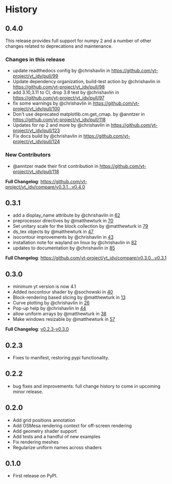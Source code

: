 # History

## 0.4.0
This release provides full support for numpy 2 and a number of other changes related to deprecations and maintenance.

### Changes in this release

* update readthedocs config by @chrishavlin in https://github.com/yt-project/yt_idv/pull/99
* Update dependency organization, build-test action by @chrishavlin in https://github.com/yt-project/yt_idv/pull/98
* add 3.10,3.11 to CI, drop 3.8 test by @chrishavlin in https://github.com/yt-project/yt_idv/pull/97
* fix some warnings by @chrishavlin in https://github.com/yt-project/yt_idv/pull/100
* Don't use deprecated matplotlib.cm.get_cmap. by @anntzer in https://github.com/yt-project/yt_idv/pull/118
* Updates for np 2 and more by @chrishavlin in https://github.com/yt-project/yt_idv/pull/123
* Fix docs build by @chrishavlin in https://github.com/yt-project/yt_idv/pull/124

### New Contributors
* @anntzer made their first contribution in https://github.com/yt-project/yt_idv/pull/118

**Full Changelog**: https://github.com/yt-project/yt_idv/compare/v0.3.1...v0.4.0

## 0.3.1

* add a display_name attribute by @chrishavlin in [62](https://github.com/yt-project/yt_idv/pull/62)
* preprocessor directives by @matthewturk in [70](https://github.com/yt-project/yt_idv/pull/70)
* Set unitary scale for the block collection by @matthewturk in [79](https://github.com/yt-project/yt_idv/pull/79)
* ds_tex objects by @matthewturk in [47](https://github.com/yt-project/yt_idv/pull/47)
* isocontour improvements by @chrishavlin in [43](https://github.com/yt-project/yt_idv/pull/43)
* installation note for wayland on linux by @chrishavlin in [82](https://github.com/yt-project/yt_idv/pull/82)
* updates to documentation by @chrishavlin in [85](https://github.com/yt-project/yt_idv/pull/85)

**Full Changelog**: https://github.com/yt-project/yt_idv/compare/v0.3.0...v0.3.1

## 0.3.0

* minimum yt version is now 4.1
* Added isocontour shader by @sochowski in [40](https://github.com/yt-project/yt_idv/pull/40)
* Block-rendering based slicing by @matthewturk in [13](https://github.com/yt-project/yt_idv/pull/13)
* Curve plotting by @chrishavlin in [26](https://github.com/yt-project/yt_idv/pull/26)
* Pop-up help by @chrishavlin in [44](https://github.com/yt-project/yt_idv/pull/44)
* allow uniform arrays by @matthewturk in [38](https://github.com/yt-project/yt_idv/pull/38)
* Make windows resizable by @matthewturk in [57](https://github.com/yt-project/yt_idv/pull/57)

**Full Changelog**: [v0.2.3-v0.3.0](https://github.com/yt-project/yt_idv/compare/v0.2.3...v0.3.0)

## 0.2.3
* Fixes to manifest, restoring pypi functionality.

## 0.2.2
* bug fixes and improvements: full change history to come in upcoming minor release.

## 0.2.0

* Add grid positions annotation
* Add OSMesa rendering context for off-screen rendering
* Add geometry shader support
* Add tests and a handful of new examples
* Fix rendering meshes
* Regularize uniform names across shaders

## 0.1.0

* First release on PyPI.
